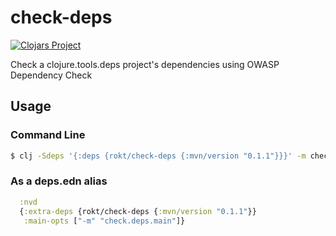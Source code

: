 # check-deps
[![Clojars Project](https://img.shields.io/clojars/v/rokt/check-deps.svg)](https://clojars.org/rokt/check-deps)

Check a clojure.tools.deps project's dependencies using OWASP Dependency Check

## Usage

### Command Line
```bash
$ clj -Sdeps '{:deps {rokt/check-deps {:mvn/version "0.1.1"}}}' -m check.deps.main
```

### As a deps.edn alias
```clojure
  :nvd
  {:extra-deps {rokt/check-deps {:mvn/version "0.1.1"}}
   :main-opts ["-m" "check.deps.main"]}
```
